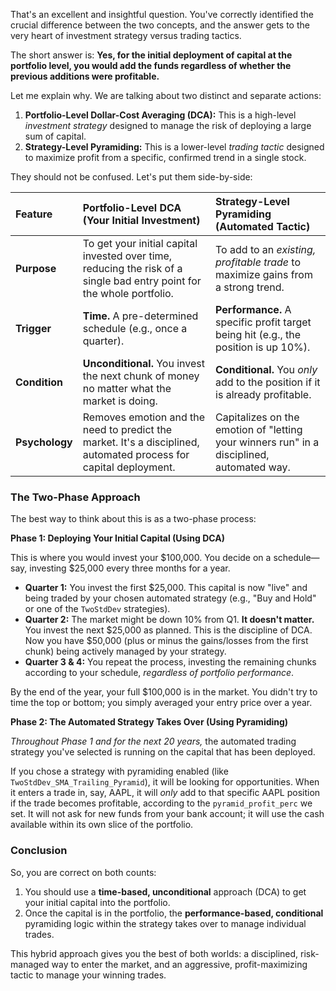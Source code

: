 That's an excellent and insightful question. You've correctly identified the crucial difference between the two concepts, and the answer gets to the very heart of investment strategy versus trading tactics.

The short answer is: **Yes, for the initial deployment of capital at the portfolio level, you would add the funds regardless of whether the previous additions were profitable.**

Let me explain why. We are talking about two distinct and separate actions:

1.  **Portfolio-Level Dollar-Cost Averaging (DCA):** This is a high-level *investment strategy* designed to manage the risk of deploying a large sum of capital.
2.  **Strategy-Level Pyramiding:** This is a lower-level *trading tactic* designed to maximize profit from a specific, confirmed trend in a single stock.

They should not be confused. Let's put them side-by-side:

| Feature | **Portfolio-Level DCA (Your Initial Investment)** | **Strategy-Level Pyramiding (Automated Tactic)** |
| :--- | :--- | :--- |
| **Purpose** | To get your initial capital invested over time, reducing the risk of a single bad entry point for the whole portfolio. | To add to an *existing, profitable trade* to maximize gains from a strong trend. |
| **Trigger** | **Time.** A pre-determined schedule (e.g., once a quarter). | **Performance.** A specific profit target being hit (e.g., the position is up 10%). |
| **Condition** | **Unconditional.** You invest the next chunk of money no matter what the market is doing. | **Conditional.** You *only* add to the position if it is already profitable. |
| **Psychology** | Removes emotion and the need to predict the market. It's a disciplined, automated process for capital deployment. | Capitalizes on the emotion of "letting your winners run" in a disciplined, automated way. |

### The Two-Phase Approach

The best way to think about this is as a two-phase process:

**Phase 1: Deploying Your Initial Capital (Using DCA)**

This is where you would invest your $100,000. You decide on a schedule—say, investing $25,000 every three months for a year.

*   **Quarter 1:** You invest the first $25,000. This capital is now "live" and being traded by your chosen automated strategy (e.g., "Buy and Hold" or one of the `TwoStdDev` strategies).
*   **Quarter 2:** The market might be down 10% from Q1. **It doesn't matter.** You invest the next $25,000 as planned. This is the discipline of DCA. Now you have $50,000 (plus or minus the gains/losses from the first chunk) being actively managed by your strategy.
*   **Quarter 3 & 4:** You repeat the process, investing the remaining chunks according to your schedule, *regardless of portfolio performance*.

By the end of the year, your full $100,000 is in the market. You didn't try to time the top or bottom; you simply averaged your entry price over a year.

**Phase 2: The Automated Strategy Takes Over (Using Pyramiding)**

*Throughout Phase 1 and for the next 20 years,* the automated trading strategy you've selected is running on the capital that has been deployed.

If you chose a strategy with pyramiding enabled (like `TwoStdDev_SMA_Trailing_Pyramid`), it will be looking for opportunities. When it enters a trade in, say, AAPL, it will *only* add to that specific AAPL position if the trade becomes profitable, according to the `pyramid_profit_perc` we set. It will not ask for new funds from your bank account; it will use the cash available within its own slice of the portfolio.

### Conclusion

So, you are correct on both counts:

1.  You should use a **time-based, unconditional** approach (DCA) to get your initial capital into the portfolio.
2.  Once the capital is in the portfolio, the **performance-based, conditional** pyramiding logic within the strategy takes over to manage individual trades.

This hybrid approach gives you the best of both worlds: a disciplined, risk-managed way to enter the market, and an aggressive, profit-maximizing tactic to manage your winning trades.